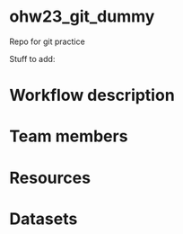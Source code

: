 # ohw23_git_dummy
Repo for git practice

Stuff to add:
# Workflow description

# Team members

# Resources 

# Datasets
